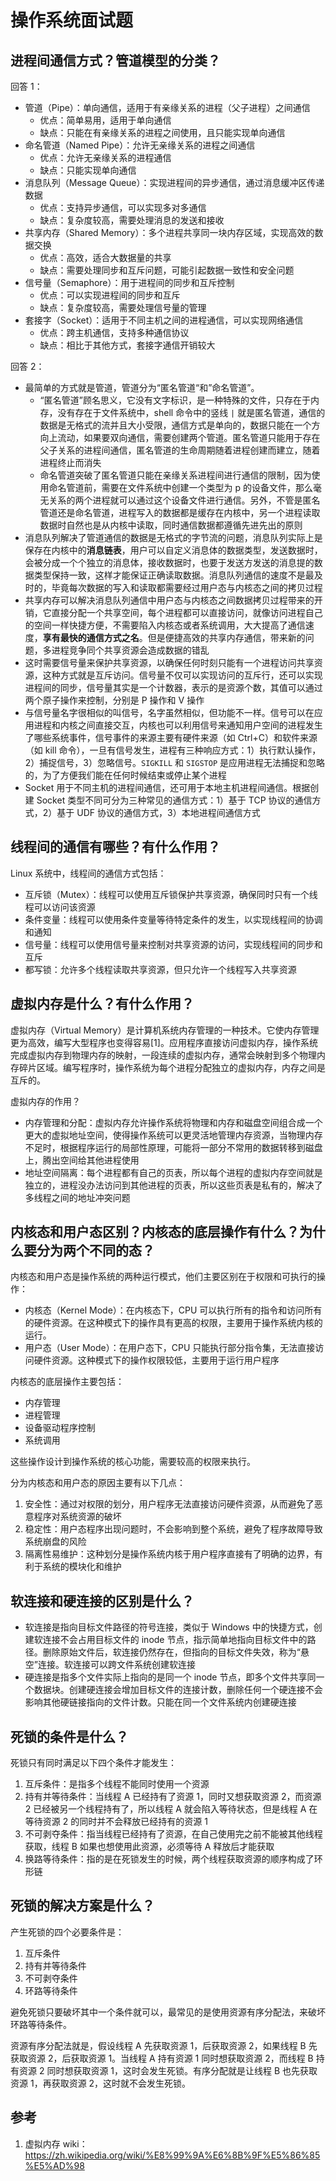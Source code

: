 # 操作系统面试题

## 进程间通信方式？管道模型的分类？

回答 1：

- 管道（Pipe）：单向通信，适用于有亲缘关系的进程（父子进程）之间通信
  - 优点：简单易用，适用于单向通信
  - 缺点：只能在有亲缘关系的进程之间使用，且只能实现单向通信
- 命名管道（Named Pipe）：允许无亲缘关系的进程之间通信
  - 优点：允许无亲缘关系的进程通信
  - 缺点：只能实现单向通信
- 消息队列（Message Queue）：实现进程间的异步通信，通过消息缓冲区传递数据
  - 优点：支持异步通信，可以实现多对多通信
  - 缺点：复杂度较高，需要处理消息的发送和接收
- 共享内存（Shared Memory）：多个进程共享同一块内存区域，实现高效的数据交换
  - 优点：高效，适合大数据量的共享
  - 缺点：需要处理同步和互斥问题，可能引起数据一致性和安全问题
- 信号量（Semaphore）：用于进程间的同步和互斥控制
  - 优点：可以实现进程间的同步和互斥
  - 缺点：复杂度较高，需要处理信号量的管理
- 套接字（Socket）：适用于不同主机之间的进程通信，可以实现网络通信
  - 优点：跨主机通信，支持多种通信协议
  - 缺点：相比于其他方式，套接字通信开销较大

回答 2：

- 最简单的方式就是管道，管道分为“匿名管道“和”命名管道”。
	- “匿名管道”顾名思义，它没有文字标识，是一种特殊的文件，只存在于内存，没有存在于文件系统中，shell 命令中的竖线 `|` 就是匿名管道，通信的数据是无格式的流并且大小受限，通信方式是单向的，数据只能在一个方向上流动，如果要双向通信，需要创建两个管道。匿名管道只能用于存在父子关系的进程间通信，匿名管道的生命周期随着进程创建而建立，随着进程终止而消失
	- 命名管道突破了匿名管道只能在亲缘关系进程间进行通信的限制，因为使用命名管道前，需要在文件系统中创建一个类型为 p 的设备文件，那么毫无关系的两个进程就可以通过这个设备文件进行通信。另外，不管是匿名管道还是命名管道，进程写入的数据都是缓存在内核中，另一个进程读取数据时自然也是从内核中读取，同时通信数据都遵循先进先出的原则
- 消息队列解决了管道通信的数据是无格式的字节流的问题，消息队列实际上是保存在内核中的**消息链表**，用户可以自定义消息体的数据类型，发送数据时，会被分成一个个独立的消息体，接收数据时，也要于发送方发送的消息提的数据类型保持一致，这样才能保证正确读取数据。消息队列通信的速度不是最及时的，毕竟每次数据的写入和读取都需要经过用户态与内核态之间的拷贝过程
- 共享内存可以解决消息队列通信中用户态与内核态之间数据拷贝过程带来的开销，它直接分配一个共享空间，每个进程都可以直接访问，就像访问进程自己的空间一样快捷方便，不需要陷入内核态或者系统调用，大大提高了通信速度，**享有最快的通信方式之名**。但是便捷高效的共享内存通信，带来新的问题，多进程竞争同个共享资源会造成数据的错乱
- 这时需要信号量来保护共享资源，以确保任何时刻只能有一个进程访问共享资源，这种方式就是互斥访问。信号量不仅可以实现访问的互斥行，还可以实现进程间的同步，信号量其实是一个计数器，表示的是资源个数，其值可以通过两个原子操作来控制，分别是 P 操作和 V 操作
- 与信号量名字很相似的叫信号，名字虽然相似，但功能不一样。信号可以在应用进程和内核之间直接交互，内核也可以利用信号来通知用户空间的进程发生了哪些系统事件，信号事件的来源主要有硬件来源（如 Ctrl+C）和软件来源（如 kill 命令），一旦有信号发生，进程有三种响应方式：1）执行默认操作，2）捕捉信号，3）忽略信号。`SIGKILL` 和 `SIGSTOP` 是应用进程无法捕捉和忽略的，为了方便我们能在任何时候结束或停止某个进程
- Socket 用于不同主机的进程间通信，还可用于本地主机进程间通信。根据创建 Socket 类型不同可分为三种常见的通信方式：1）基于 TCP 协议的通信方式，2）基于 UDF 协议的通信方式，3）本地进程间通信方式

## 线程间的通信有哪些？有什么作用？

Linux 系统中，线程间的通信方式包括：

- 互斥锁（Mutex）：线程可以使用互斥锁保护共享资源，确保同时只有一个线程可以访问该资源
- 条件变量：线程可以使用条件变量等待特定条件的发生，以实现线程间的协调和通知
- 信号量：线程可以使用信号量来控制对共享资源的访问，实现线程间的同步和互斥
- 都写锁：允许多个线程读取共享资源，但只允许一个线程写入共享资源

## 虚拟内存是什么？有什么作用？

虚拟内存（Virtual Memory）是计算机系统内存管理的一种技术。它使内存管理更为高效，编写大型程序也变得容易[1]。应用程序直接访问虚拟内存，操作系统完成虚拟内存到物理内存的映射，一段连续的虚拟内存，通常会映射到多个物理内存碎片区域。编写程序时，操作系统为每个进程分配独立的虚拟内存，内存之间是互斥的。

虚拟内存的作用？

- 内存管理和分配：虚拟内存允许操作系统将物理和内存和磁盘空间组合成一个更大的虚拟地址空间，使得操作系统可以更灵活地管理内存资源，当物理内存不足时，根据程序运行的局部性原理，可能将一部分不常用的数据转移到磁盘上，腾出空间给其他进程使用
- 地址空间隔离：每个进程都有自己的页表，所以每个进程的虚拟内存空间就是独立的，进程没办法访问到其他进程的页表，所以这些页表是私有的，解决了多线程之间的地址冲突问题

## 内核态和用户态区别？内核态的底层操作有什么？为什么要分为两个不同的态？

内核态和用户态是操作系统的两种运行模式，他们主要区别在于权限和可执行的操作：

- 内核态（Kernel Mode）：在内核态下，CPU 可以执行所有的指令和访问所有的硬件资源。在这种模式下的操作具有更高的权限，主要用于操作系统内核的运行。
- 用户态（User Mode）：在用户态下，CPU 只能执行部分指令集，无法直接访问硬件资源。这种模式下的操作权限较低，主要用于运行用户程序

内核态的底层操作主要包括：

- 内存管理
- 进程管理
- 设备驱动程序控制
- 系统调用

这些操作设计到操作系统的核心功能，需要较高的权限来执行。

分为内核态和用户态的原因主要有以下几点：

1. 安全性：通过对权限的划分，用户程序无法直接访问硬件资源，从而避免了恶意程序对系统资源的破坏
2. 稳定性：用户态程序出现问题时，不会影响到整个系统，避免了程序故障导致系统崩盘的风险
3. 隔离性易维护：这种划分是操作系统内核于用户程序直接有了明确的边界，有利于系统的模块化和维护

## 软连接和硬连接的区别是什么？

- 软连接是指向目标文件路径的符号连接，类似于 Windows 中的快捷方式，创建软连接不会占用目标文件的 inode 节点，指示简单地指向目标文件中的路径。删除原始文件后，软连接仍然存在，但指向的目标文件失效，称为“悬空”连接。软连接可以跨文件系统创建软连接
- 硬连接是指多个文件实际上指向的是同一个 inode 节点，即多个文件共享同一个数据块。创建硬连接会增加目标文件的连接计数，删除任何一个硬连接不会影响其他硬链接指向的文件计数。只能在同一个文件系统内创建硬连接

## 死锁的条件是什么？

死锁只有同时满足以下四个条件才能发生：

1. 互斥条件：是指多个线程不能同时使用一个资源
2. 持有并等待条件：当线程 A 已经持有了资源 1，同时又想获取资源 2，而资源 2 已经被另一个线程持有了，所以线程 A 就会陷入等待状态，但是线程 A 在等待资源 2 的同时并不会释放已经持有的资源 1
3. 不可剥夺条件：指当线程已经持有了资源，在自己使用完之前不能被其他线程获取，线程 B 如果也想使用此资源，必须等待 A 释放后才能获取
4. 换路等待条件：指的是在死锁发生的时候，两个线程获取资源的顺序构成了环形链

## 死锁的解决方案是什么？

产生死锁的四个必要条件是：

1. 互斥条件
2. 持有并等待条件
3. 不可剥夺条件
4. 环路等待条件

避免死锁只要破坏其中一个条件就可以，最常见的是使用资源有序分配法，来破坏环路等待条件。

资源有序分配法就是，假设线程 A 先获取资源 1，后获取资源 2，如果线程 B 先获取资源 2，后获取资源 1。当线程 A 持有资源 1 同时想获取资源 2，而线程 B 持有资源 2 同时想获取资源 1，这时会发生死锁。有序分配就是让线程 B 也先获取资源 1，再获取资源 2，这时就不会发生死锁。

## 参考

1. 虚拟内存 wiki：https://zh.wikipedia.org/wiki/%E8%99%9A%E6%8B%9F%E5%86%85%E5%AD%98
